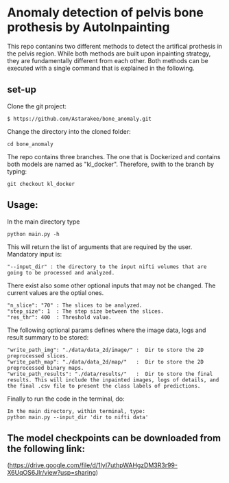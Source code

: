 # Anomaly detection of pelvis bone prothesis by AutoInpainting 

This repo contanins two different methods to detect the artifical prothesis in the pelvis region.
While both methods are built upon inpainting strategy, they are fundamentally different from each other.
Both methods can be executed with a single command that is explained in the following.

## set-up

Clone the git project:

```
$ https://github.com/Astarakee/bone_anomaly.git
```

Change the directory into the cloned folder:

```
cd bone_anomaly
```
The repo contains three branches. The one that is Dockerized
and contains both models are named as "kl_docker".
Therefore, swith to the branch by typing:

```
git checkout kl_docker
```


## Usage:

In the main directory type

```
python main.py -h
```
This will return the list of arguments that are required by the user.
Mandatory input is:

```
"--input_dir" : the directory to the input nifti volumes that are going to be processed and analyzed.
```

There exist also some other optional inputs that may not be changed. The current values are the optial ones.

```
"n_slice": "70" : The slices to be analyzed.
"step_size": 1  : The step size between the slices.
"res_thr": 400  : Threshold value.
```


The following optional params defines where the image data, logs and result summary to be stored:

```
"write_path_img": "./data/data_2d/image/" :  Dir to store the 2D preprocessed slices.
"write_path_map": "./data/data_2d/map/"   :  Dir to store the 2D preprocessed binary maps.
"write_path_results": "./data/results/"   :  Dir to store the final results. This will include the inpainted images, logs of details, and the final .csv file to present the class labels of predictions.
```


Finally to run the code in the terminal, do:

```
In the main directory, within terminal, type:
python main.py --input_dir 'dir to nifti data'

```

## The model checkpoints can be downloaded from the following link:
(https://drive.google.com/file/d/1IyI7uthpWAHgzDM3R3r99-X6UqOS6Jlr/view?usp=sharing)
